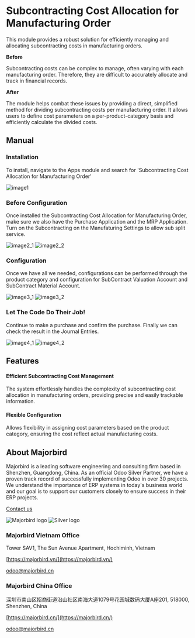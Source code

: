 # Subcontracting Cost Allocation for Manufacturing Order 

This module provides a robust solution for efficiently managing and allocating subcontracting costs in manufacturing orders.

**Before** 

Subcontracting costs can be complex to manage, often varying with each manufacturing order. Therefore, they are difficult to accurately allocate and track in financial records.

**After**
 
The module helps combat these issues by providing a direct, simplified method for dividing subcontracting costs per manufacturing order. It allows users to define cost parameters on a per-product-category basis and efficiently calculate the divided costs.

## Manual

### Installation
To install, navigate to the Apps module and search for 'Subcontracting Cost Allocation for Manufacturing Order'

![image1](https://gitlab.com/mjb.customers/out/enroutebizz//raw/18.0/mjb_valuation_sub_split_service/static/description/image1.png?inline=false)
 
### Before Configuration
Once installed the Subcontracting Cost Allocation for Manufacturing Order, make sure we also have the Purchase Application and the MRP Application. Turn on the Subcontracting on the Manufaturing Settings to allow sub split service.

![image2_1](https://gitlab.com/mjb.customers/out/enroutebizz//raw/18.0/mjb_valuation_sub_split_service/static/description/image2_1.png?inline=false) 
![image2_2](https://gitlab.com/mjb.customers/out/enroutebizz//raw/18.0/mjb_valuation_sub_split_service/static/description/image2_2.png?inline=false)
 
### Configuration
Once we have all we needed, configurations can be performed through the product category and configuration for SubContract Valuation Account and SubContract Material Account.

![image3_1](https://gitlab.com/mjb.customers/out/enroutebizz//raw/18.0/mjb_valuation_sub_split_service/static/description/image3_1.png?inline=false) 
![image3_2](https://gitlab.com/mjb.customers/out/enroutebizz//raw/18.0/mjb_valuation_sub_split_service/static/description/image3_2.png?inline=false)
 
### Let The Code Do Their Job!
Continue to make a purchase and confirm the purchase. Finally we can check the result in the Journal Entries.

![image4_1](https://gitlab.com/mjb.customers/out/enroutebizz//raw/18.0/mjb_valuation_sub_split_service/static/description/image4_1.png?inline=false) 
![image4_2](https://gitlab.com/mjb.customers/out/enroutebizz//raw/18.0/mjb_valuation_sub_split_service/static/description/image4_2.png?inline=false)
  
## Features

#### Efficient Subcontracting Cost Management
The system effortlessly handles the complexity of subcontracting cost allocation in manufacturing orders, providing precise and easily trackable information.

#### Flexible Configuration
Allows flexibility in assigning cost parameters based on the product category, ensuring the cost reflect actual manufacturing costs.

## About Majorbird
Majorbird is a leading software engineering and consulting firm based in Shenzhen, Guangdong, China. As an official Odoo Silver Partner, we have a proven track record of successfully implementing Odoo in over 30 projects. We understand the importance of ERP systems in today's business world and our goal is to support our customers closely to ensure success in their ERP projects.

[Contact us](https://majorbird.cn/contactus)

![Majorbird logo](https://gitlab.com/mjb.customers/out/enroutebizz//raw/18.0/mjb_valuation_sub_split_service/static/description/logo.png?inline=false)
![Silver logo](https://gitlab.com/mjb.customers/out/enroutebizz//raw/18.0/mjb_valuation_sub_split_service/static/description/logo_silver.png?inline=false) 

### Majorbird Vietnam Office
Tower SAV1, The Sun Avenue Apartment, Hochiminh, Vietnam

[https://majorbird.vn/](https://majorbird.vn/)

[odoo@majorbird.cn](mailto:odoo@majorbird.cn?subject=VN%20MODULE%20Subcontracting%20Cost%20Allocation%20for%20Manufacturing%20Order)

### Majorbird China Office 
深圳市南山区招商街道沿山社区南海大道1079号花园城数码大厦A座201, 518000, Shenzhen, China

[https://majorbird.cn/](https://majorbird.cn/)

[odoo@majorbird.cn](mailto:odoo@majorbird.cn?subject=CN%20MODULE%20Subcontracting%20Cost%20Allocation%20for%20Manufacturing%20Order)
